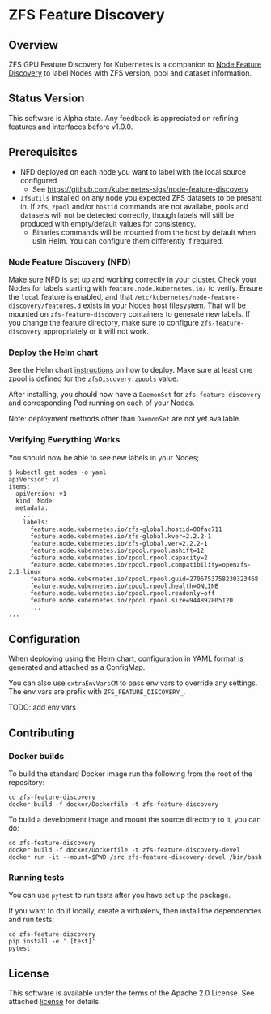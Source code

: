 # ZFS Feature Discovery

## Overview

ZFS GPU Feature Discovery for Kubernetes is a companion to [Node Feature Discovery](https://github.com/kubernetes-sigs/node-feature-discovery) to label Nodes with ZFS version, pool and dataset information.

## Status Version

This software is Alpha state. Any feedback is appreciated on refining features and interfaces before v1.0.0.

## Prerequisites

* NFD deployed on each node you want to label with the local source configured
    - See https://github.com/kubernetes-sigs/node-feature-discovery
* `zfsutils` installed on any node you expected ZFS datasets to be present in. If `zfs`, `zpool` and/or `hostid` commands are not availabe, pools and datasets will not be detected correctly, though labels will still be produced with empty/default values for consistency.
    - Binaries commands will be mounted from the host by default when usin Helm. You can configure them differently if required.

### Node Feature Discovery (NFD)

Make sure NFD is set up and working correctly in your cluster. Check your Nodes for labels starting with
`feature.node.kubernetes.io/` to verify.
Ensure the `local` feature is enabled, and that `/etc/kubernetes/node-feature-discovery/features.d` exists in
your Nodes host filesystem. That will be mounted on `zfs-feature-discovery` containers to generate new labels.
If you change the feature directory, make sure to configure `zfs-feature-discovery` appropriately or it will not work.

### Deploy the Helm chart

See the Helm chart [instructions](deployments/helm/README.md) on how to deploy.
Make sure at least one zpool is defined for the `zfsDiscovery.zpools` value.

After installing, you should now have a `DaemonSet` for `zfs-feature-discovery`
and corresponding Pod running on each of your Nodes.

Note: deployment methods other than `DaemonSet` are not yet available.

### Verifying Everything Works

You should now be able to see new labels in your Nodes;

```
$ kubectl get nodes -o yaml
apiVersion: v1
items:
- apiVersion: v1
  kind: Node
  metadata:
    ...
    labels:
      feature.node.kubernetes.io/zfs-global.hostid=00fac711
      feature.node.kubernetes.io/zfs-global.kver=2.2.2-1
      feature.node.kubernetes.io/zfs-global.ver=2.2.2-1
      feature.node.kubernetes.io/zpool.rpool.ashift=12
      feature.node.kubernetes.io/zpool.rpool.capacity=2
      feature.node.kubernetes.io/zpool.rpool.compatibility=openzfs-2.1-linux
      feature.node.kubernetes.io/zpool.rpool.guid=2706753758230323468
      feature.node.kubernetes.io/zpool.rpool.health=ONLINE
      feature.node.kubernetes.io/zpool.rpool.readonly=off
      feature.node.kubernetes.io/zpool.rpool.size=944892805120
      ...
...
```

## Configuration

When deploying using the Helm chart, configuration in YAML format is generated and attached
as a ConfigMap.

You can also use `extraEnvVarsCM` to pass env vars to override any settings. The env vars
are prefix with `ZFS_FEATURE_DISCOVERY_`.

TODO: add env vars

## Contributing

### Docker builds

To build the standard Docker image run the following from the root of the repository:

```
cd zfs-feature-discovery
docker build -f docker/Dockerfile -t zfs-feature-discovery
```

To build a development image and mount the source directory to it, you can do:

```
cd zfs-feature-discovery
docker build -f docker/Dockerfile -t zfs-feature-discovery-devel
docker run -it --mount=$PWD:/src zfs-feature-discovery-devel /bin/bash
```

### Running tests

You can use `pytest` to run tests after you have set up the package.

If you want to do it locally, create a virtualenv, then install the dependencies and run tests:

```
cd zfs-feature-discovery
pip install -e '.[test]'
pytest
```

## License

This software is available under the terms of the Apache 2.0 License. See attached [license](LICENSE.md) for details.
